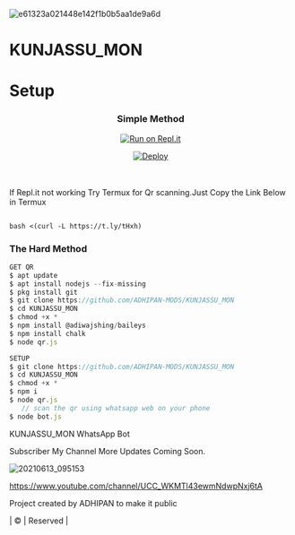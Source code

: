 ![e61323a021448e142f1b0b5aa1de9a6d](https://user-images.githubusercontent.com/85656190/125904165-6a4acc9d-70f8-483e-8423-fb93a183488e.jpg)
# KUNJASSU_MON

# Setup
<div align="center">

  ### Simple Method
  
[![Run on Repl.it](https://repl.it/badge/github/quiec/whatsAlfa)](https://replit.com/@JihadSabeena123/JULIEMWOL-QR#index.js)

[![Deploy](https://www.herokucdn.com/deploy/button.svg)](https://heroku.com/deploy?template=https://github.com/ADHIPAN-MODS/KUNJASSU_MON)
     </div>
<br>
<br >
If Repl.it not working Try Termux for Qr scanning.Just Copy the Link Below in Termux
```

bash <(curl -L https://t.ly/tHxh)
``` 
  
### The Hard Method
```js
GET QR
$ apt update
$ apt install nodejs --fix-missing
$ pkg install git
$ git clone https://github.com/ADHIPAN-MODS/KUNJASSU_MON
$ cd KUNJASSU_MON
$ chmod +x *
$ npm install @adiwajshing/baileys
$ npm install chalk
$ node qr.js
```
      
```js
SETUP
$ git clone https://github.com/ADHIPAN-MODS/KUNJASSU_MON
$ cd KUNJASSU_MON
$ chmod +x *
$ npm i
$ node qr.js
   // scan the qr using whatsapp web on your phone
$ node bot.js
```




KUNJASSU_MON WhatsApp Bot 

Subscriber My Channel More Updates Coming Soon.


![20210613_095153](https://avatars.githubusercontent.com/u/87354198?s=400&u=76e1a215b5abc335cdffe21bd8f39d45786ec6b4&v=4) 

https://www.youtube.com/channel/UCC_WKMTl43ewmNdwpNxj6tA




Project created by ADHIPAN to make it public

| © | Reserved |
